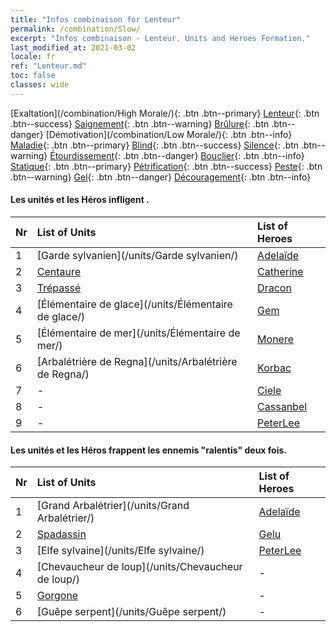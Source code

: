```yaml
---
title: "Infos combinaison for Lenteur"
permalink: /combination/Slow/
excerpt: "Infos combinaison - Lenteur. Units and Heroes Formation."
last_modified_at: 2021-03-02
locale: fr
ref: "Lenteur.md"
toc: false
classes: wide
---
```


  [Exaltation](/combination/High Morale/){: .btn .btn--primary} [Lenteur](/combination/Slow/){: .btn .btn--success} [Saignement](/combination/Bleeding/){: .btn .btn--warning} [Brûlure](/combination/Burning/){: .btn .btn--danger} [Démotivation](/combination/Low Morale/){: .btn .btn--info} [Maladie](/combination/Disease/){: .btn .btn--primary} [Blind](/combination/Blind/){: .btn .btn--success} [Silence](/combination/Silence/){: .btn .btn--warning} [Étourdissement](/combination/Stun/){: .btn .btn--danger} [Bouclier](/combination/Shield/){: .btn .btn--info} [Statique](/combination/Static/){: .btn .btn--primary} [Pétrification](/combination/Petrify/){: .btn .btn--success} [Peste](/combination/Plague/){: .btn .btn--warning} [Gel](/combination/Freeze/){: .btn .btn--danger} [Découragement](/combination/Deterrence/){: .btn .btn--info} 


#### Les unités et les Héros infligent <Lenteur>.

  | Nr |  List of Units  | List of Heroes | 
  |:---|:----------------|:---------------| 
  | 1 | [Garde sylvanien](/units/Garde sylvanien/) | [Adelaïde](/heroes/Adelaïde/) |
  | 2 | [Centaure](/units/Centaure/) | [Catherine](/heroes/Catherine/) |
  | 3 | [Trépassé](/units/Trépassé/) | [Dracon](/heroes/Dracon/) |
  | 4 | [Élémentaire de glace](/units/Élémentaire de glace/) | [Gem](/heroes/Gem/) |
  | 5 | [Élémentaire de mer](/units/Élémentaire de mer/) | [Monere](/heroes/Monere/) |
  | 6 | [Arbalétrière de Regna](/units/Arbalétrière de Regna/) | [Korbac](/heroes/Korbac/) |
  | 7 | - | [Ciele](/heroes/Ciele/) |
  | 8 | - | [Cassanbel](/heroes/Cassanbel/) |
  | 9 | - | [PeterLee](/heroes/PeterLee/) |


#### Les unités et les Héros frappent les ennemis "ralentis" deux fois.

  | Nr |  List of Units  | List of Heroes | 
  |:---|:----------------|:---------------| 
  | 1 | [Grand Arbalétrier](/units/Grand Arbalétrier/) | [Adelaïde](/heroes/Adelaïde/) |
  | 2 | [Spadassin](/units/Spadassin/) | [Gelu](/heroes/Gelu/) |
  | 3 | [Elfe sylvaine](/units/Elfe sylvaine/) | [PeterLee](/heroes/PeterLee/) |
  | 4 | [Chevaucheur de loup](/units/Chevaucheur de loup/) | - |
  | 5 | [Gorgone](/units/Gorgone/) | - |
  | 6 | [Guêpe serpent](/units/Guêpe serpent/) | - |
